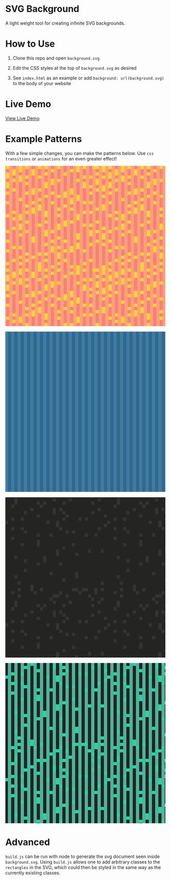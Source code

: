 # SVG Background

A light weight tool for creating infinite SVG backgrounds.

# How to Use

1. Clone this repo and open `background.svg`

2. Edit the CSS styles at the top of `background.svg` as desired

3. See `index.html` as an example or add `background: url(background.svg)` to the body of your website

# Live Demo

[View Live Demo](https://strawstack.github.io/SVG_Background/)

# Example Patterns

With a few simple changes, you can make the patterns below. Use `css transitions` or `animations` for an even greater effect!

![](./primes.png)

![](./even_odd.png)

![](./collatz.png)

![](./collatz_even_odd.png)

# Advanced

`build.js` can be run with node to generate the svg document seen inside `background.svg`. Using `build.js` allows one to add arbitrary classes to the `rectangles` in the SVG, which could then be styled in the same way as the currently existing classes.
